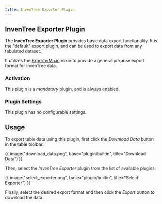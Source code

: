 ```yaml
---
title: InvenTree Exporter Plugin
---
```


## InvenTree Exporter Plugin

The **InvenTree Exporter Plugin** provides basic data export functionality. It is the "default" export plugin, and can be used to export data from any tabulated dataset.

It utilizes the [ExporterMixin](../mixins/export.md) mixin to provide a general purpose export format for InvenTree data.

### Activation

This plugin is a *mandatory* plugin, and is always enabled.

### Plugin Settings

This plugin has no configurable settings.

## Usage

To export table data using this plugin, first click the *Download Data* button in the table toolbar:

{{ image("download_data.png", base="plugin/builtin", title="Download Data") }}

Then, select the *InvenTree Exporter* plugin from the list of available plugins:

{{ image("select_exporter.png", base="plugin/builtin", title="Select Exporter") }}

Finally, select the desired export format and then click the *Export* button to download the data.
